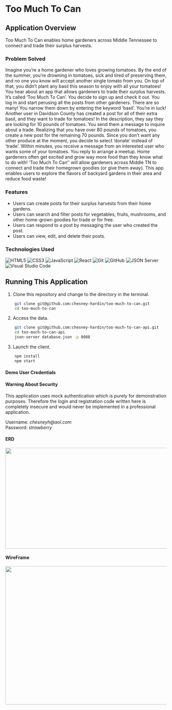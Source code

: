 # Too Much To Can

## Application Overview

Too Much To Can enables home gardeners across Middle Tennessee to connect and trade their surplus harvests. 

### Problem Solved

Imagine you’re a home gardener who loves growing tomatoes. By the end of the summer, you’re drowning in tomatoes, sick and tired of preserving them, and no one you know will accept another single tomato from you. On top of that, you didn’t plant any basil this season to enjoy with all your tomatoes! 
You hear about an app that allows gardeners to trade their surplus harvests. It’s called ‘Too Much To Can’. You decide to sign up and check it out. You log in and start perusing all the posts from other gardeners. There are so many! You narrow them down by entering the keyword ‘basil’. You’re in luck! Another user in Davidson County has created a post for all of their extra basil, and they want to trade for tomatoes! In the description, they say they are looking for 10 pounds of tomatoes. You send them a message to inquire about a trade. 
Realizing that you have over 80 pounds of tomatoes, you create a new post for the remaining 70 pounds. Since you don’t want any other produce at the moment, you decide to select ‘donate’ instead of ‘trade’. Within minutes, you receive a message from an interested user who wants some of your tomatoes. You reply to arrange a meetup.
Home gardeners often get excited and grow way more food than they know what to do with! ‘Too Much To Can’’ will allow gardeners across Middle TN to connect and trade their homegrown goodies (or give them away). This app enables users to explore the flavors of backyard gardens in their area and reduce food waste!


### Features 
<ul>
<li>Users can create posts for their surplus harvests from their home gardens.</li>
<li>Users can search and filter posts for vegetables, fruits, mushrooms, and other home-grown goodies for trade or for free.</li>
<li>Users can respond to a post by messaging the user who created the post.</li>
<li>Users can view, edit, and delete their posts.</li>
</ul>

### Technologies Used

![HTML5](https://img.shields.io/badge/html5%20-%23E34F26.svg?&style=for-the-badge&logo=html5&logoColor=white) ![CSS3](https://img.shields.io/badge/css3%20-%231572B6.svg?&style=for-the-badge&logo=css3&logoColor=white) ![JavaScript](https://img.shields.io/badge/javascript%20-%23323330.svg?&style=for-the-badge&logo=javascript&logoColor=%23F7DF1E) ![React](https://img.shields.io/badge/react%20-%2320232a.svg?&style=for-the-badge&logo=react&logoColor=%2361DAFB) ![Git](https://img.shields.io/badge/git%20-%23F05033.svg?&style=for-the-badge&logo=git&logoColor=white) ![GitHub](https://img.shields.io/badge/github%20-%23121011.svg?&style=for-the-badge&logo=github&logoColor=white) ![JSON Server](https://img.shields.io/badge/JSON_Server%20-%232a2e2a.svg?&style=for-the-badge&logo=JSON&logoColor=white) ![Visual Studio Code](https://img.shields.io/badge/VSCode%20-%23007ACC.svg?&style=for-the-badge&logo=visual-studio-code&logoColor=white)

## Running This Application


1. Clone this repository and change to the directory in the terminal.

```sh
    git clone git@github.com:chesney-hardin/too-much-to-can.git
    cd too-much-to-can
```
2. Access the data.

```sh
    git clone git@github.com:chesney-hardin/too-much-to-can-api.git
    cd too-much-to-can-api
    json-server database.json -p 8088
```

3. Launch the client.

```sh
    npm install
    npm start
```

#### Demo User Credentials

#### Warning About Security
This application uses mock authentication which is purely for demonstration purposes. Therefore the login and registration code written here is completely insecure and would never be implemented in a professional application.

<p>
Username: <i>chesneyh@aol.com</i>
<br>
Password: <i>strawberry</i>
</p>


#### ERD

<img width="560" height="315" src='https://dbdiagram.io/embed/64811db9722eb77494978bb6'> </img>

#### WireFrame

<img width="768" height="432" src="https://miro.com/app/live-embed/uXjVMAs-bMY=/?moveToViewport=-2288,-2474,6107,5517&embedId=707275950094" frameborder="0" scrolling="no" allow="fullscreen; clipboard-read; clipboard-write" allowfullscreen></img>

